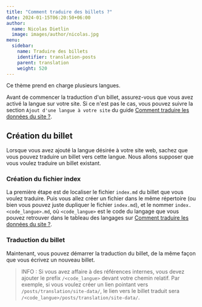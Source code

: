 ```yaml
---
title: "Comment traduire des billets ?"
date: 2024-01-15T06:20:50+06:00
author:
  name: Nicolas Dietlin
  image: images/author/nicolas.jpg
menu:
  sidebar:
    name: Traduire des billets
    identifier: translation-posts
    parent: translation
    weight: 520
---
```


Ce thème prend en charge plusieurs langues.

Avant de commencer la traduction d'un billet, assurez-vous que vous avez activé la langue sur votre site. Si ce n'est pas le cas, vous pouvez suivre la section `Ajout d'une langue à votre site` du guide [Comment traduire les données du site ?](/fr/posts/translation/site-data/).

## Création du billet

Lorsque vous avez ajouté la langue désirée à votre site web, sachez que vous pouvez traduire un billet vers cette langue. Nous allons supposer que vous voulez traduire un billet existant.

### Création du fichier index

La première étape est de localiser le fichier `index.md` du billet que vous voulez traduire. Puis vous allez créer un fichier dans le même répertoire (ou bien vous pouvez juste dupliquer le fichier `index.md`), et le nommer `index.<code_langue>.md`, où `<code_langue>` est le code du langage que vous pouvez retrouver dans le tableau des langages sur [Comment traduire les données du site ?](/fr/posts/translation/site-data/).

### Traduction du billet

Maintenant, vous pouvez démarrer la traduction du billet, de la même façon que vous écrivez un nouveau billet.

> INFO : Si vous avez affaire à des références internes, vous devez ajouter le prefix `/<code_langue>` devant votre chemin relatif. Par exemple, si vous voulez créer un lien pointant vers `/posts/translation/site-data/`, le lien vers le billet traduit sera `/<code_langue>/posts/translation/site-data/`.
